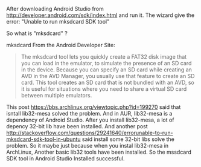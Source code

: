 
After downloading Android Studio from http://developer.android.com/sdk/index.html and run it. 
The wizard give the error: "Unable to run mksdcard SDK tool"

So what is "mksdcard" ?

mksdcard
From the Android Developer Site:
> The mksdcard tool lets you quickly create a FAT32 disk image that you can load in the emulator, to simulate the presence of an SD card in the device. Because you can specify an SD card while creating an AVD in the AVD Manager, you usually use that feature to create an SD card. This tool creates an SD card that is not bundled with an AVD, so it is useful for situations where you need to share a virtual SD card between multiple emulators.

This post https://bbs.archlinux.org/viewtopic.php?id=199270 said that isntall lib32-mesa solved the problem. And in AUR, 
lib32-mesa is a dependency of Android Studio. After you install lib32-mesa, a lot of depency 32-bit lib have been installed.
And another post http://stackoverflow.com/questions/29241640/errorunable-to-run-mksdcard-sdk-tool-in-ubuntu said install some 
32-bit libs solve the problem. So it maybe just because when you instal lib32-mesa in ArchLinux, Another basic lib32 tools have 
been installed. So the mssdcard SDK tool in Android Studio Installed successful.
